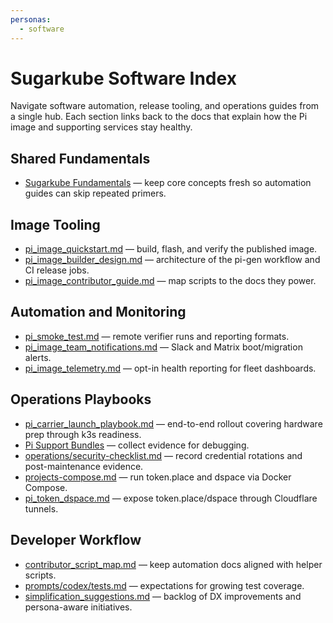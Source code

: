```yaml
---
personas:
  - software
---
```


# Sugarkube Software Index

Navigate software automation, release tooling, and operations guides from a
single hub. Each section links back to the docs that explain how the Pi image
and supporting services stay healthy.

## Shared Fundamentals
- [Sugarkube Fundamentals](../fundamentals/index.md) — keep core concepts fresh
  so automation guides can skip repeated primers.

## Image Tooling
- [pi_image_quickstart.md](../pi_image_quickstart.md) — build, flash, and verify the
  published image.
- [pi_image_builder_design.md](../pi_image_builder_design.md) — architecture of the
  pi-gen workflow and CI release jobs.
- [pi_image_contributor_guide.md](../pi_image_contributor_guide.md) — map scripts
  to the docs they power.

## Automation and Monitoring
- [pi_smoke_test.md](../pi_smoke_test.md) — remote verifier runs and reporting
  formats.
- [pi_image_team_notifications.md](../pi_image_team_notifications.md) — Slack and
  Matrix boot/migration alerts.
- [pi_image_telemetry.md](../pi_image_telemetry.md) — opt-in health reporting for
  fleet dashboards.

## Operations Playbooks
- [pi_carrier_launch_playbook.md](../pi_carrier_launch_playbook.md) — end-to-end
  rollout covering hardware prep through k3s readiness.
- [Pi Support Bundles](../pi_support_bundles.md) — collect evidence for
  debugging.
- [operations/security-checklist.md](../operations/security-checklist.md) — record
  credential rotations and post-maintenance evidence.
- [projects-compose.md](../projects-compose.md) — run token.place and dspace via
  Docker Compose.
- [pi_token_dspace.md](../pi_token_dspace.md) — expose token.place/dspace through
  Cloudflare tunnels.

## Developer Workflow
- [contributor_script_map.md](../contributor_script_map.md) — keep automation docs
  aligned with helper scripts.
- [prompts/codex/tests.md](../prompts/codex/tests.md) — expectations for growing
  test coverage.
- [simplification_suggestions.md](../simplification_suggestions.md) — backlog of
  DX improvements and persona-aware initiatives.
